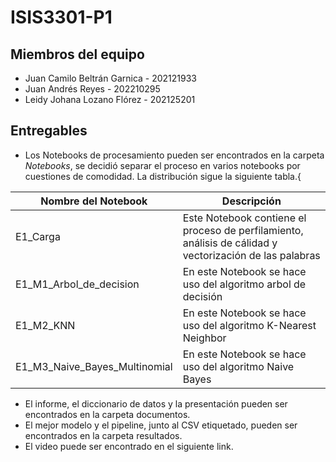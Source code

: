 # ISIS3301-P1

## Miembros del equipo

* Juan Camilo Beltrán Garnica - 202121933
* Juan Andrés Reyes - 202210295
* Leidy Johana Lozano Flórez - 202125201

## Entregables

* Los Notebooks de procesamiento pueden ser encontrados en la carpeta _Notebooks_, se decidió separar el proceso en varios notebooks por cuestiones de comodidad. La distribución sigue la siguiente tabla.{

| Nombre del Notebook | Descripción |
| --------------------|-------------|
| E1_Carga            | Este Notebook contiene  el proceso de perfilamiento, análisis de cálidad y vectorización de las palabras |
| E1_M1_Arbol_de_decision | En este Notebook se hace uso del algoritmo arbol de decisión |
| E1_M2_KNN       | En este Notebook se hace uso del algoritmo K-Nearest Neighbor |
| E1_M3_Naive_Bayes_Multinomial | En este Notebook se hace uso del algoritmo Naive Bayes |

* El informe, el diccionario de datos y la presentación pueden ser encontrados en la carpeta documentos.
* El mejor modelo y el pipeline, junto al CSV etiquetado, pueden ser encontrados en la carpeta resultados.
* El video puede ser encontrado en el siguiente link.
